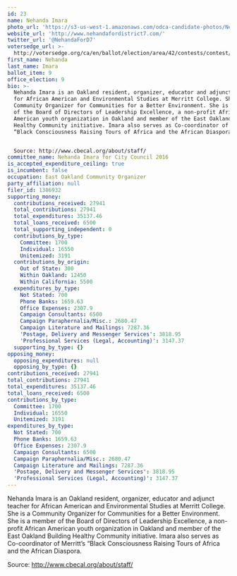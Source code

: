 ```yaml
---
id: 23
name: Nehanda Imara
photo_url: 'https://s3-us-west-1.amazonaws.com/odca-candidate-photos/Nehanda_Imara.png'
website_url: 'http://www.nehandafordistrict7.com/'
twitter_url: '@NehandaForD7'
votersedge_url: >-
  http://votersedge.org/ca/en/ballot/election/area/42/contests/contest/13238/candidate/130762?&county=Alameda%20County&election_authority_id=1
first_name: Nehanda
last_name: Imara
ballot_item: 9
office_election: 9
bio: >-
  Nehanda Imara is an Oakland resident, organizer, educator and adjunct teacher
  for African American and Environmental Studies at Merritt College. She is a
  Community Organizer for Communities for a Better Environment. She is a member
  of the Board of Directors of Leadership Excellence, a non-profit African
  American youth organization in Oakland and member of the East Oakland Building
  Healthy Community initiative. Imara also serves as Co-coordinator of Merritt’s
  “Black Consciousness Raising Tours of Africa and the African Diaspora.  


  Source: http://www.cbecal.org/about/staff/
committee_name: Nehanda Imara for City Council 2016
is_accepted_expenditure_ceiling: true
is_incumbent: false
occupation: East Oakland Community Organizer
party_affiliation: null
filer_id: 1386932
supporting_money:
  contributions_received: 27941
  total_contributions: 27941
  total_expenditures: 35137.46
  total_loans_received: 6500
  total_supporting_independent: 0
  contributions_by_type:
    Committee: 1700
    Individual: 16550
    Unitemized: 3191
  contributions_by_origin:
    Out of State: 300
    Within Oakland: 12450
    Within California: 5500
  expenditures_by_type:
    Not Stated: 700
    Phone Banks: 1659.63
    Office Expenses: 2307.9
    Campaign Consultants: 6500
    Campaign Paraphernalia/Misc.: 2680.47
    Campaign Literature and Mailings: 7287.36
    'Postage, Delivery and Messenger Services': 3818.95
    'Professional Services (Legal, Accounting)': 3147.37
  supporting_by_type: {}
opposing_money:
  opposing_expenditures: null
  opposing_by_type: {}
contributions_received: 27941
total_contributions: 27941
total_expenditures: 35137.46
total_loans_received: 6500
contributions_by_type:
  Committee: 1700
  Individual: 16550
  Unitemized: 3191
expenditures_by_type:
  Not Stated: 700
  Phone Banks: 1659.63
  Office Expenses: 2307.9
  Campaign Consultants: 6500
  Campaign Paraphernalia/Misc.: 2680.47
  Campaign Literature and Mailings: 7287.36
  'Postage, Delivery and Messenger Services': 3818.95
  'Professional Services (Legal, Accounting)': 3147.37
---
```

Nehanda Imara is an Oakland resident, organizer, educator and adjunct teacher for African American and Environmental Studies at Merritt College. She is a Community Organizer for Communities for a Better Environment. She is a member of the Board of Directors of Leadership Excellence, a non-profit African American youth organization in Oakland and member of the East Oakland Building Healthy Community initiative. Imara also serves as Co-coordinator of Merritt’s “Black Consciousness Raising Tours of Africa and the African Diaspora.  

Source: http://www.cbecal.org/about/staff/